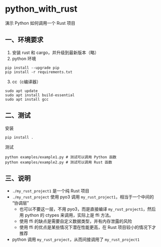 
# python_with_rust

演示 Python 如何调用一个 Rust 项目

## 一、环境要求

1. 安装 rust 和 cargo，并升级到最新版本（略）
2. python 环境
```
pip install --upgrade pip
pip install -r requirements.txt 
```
3. cc（c编译器）
```
sudo apt update
sudo apt install build-essential
sudo apt install gcc
```

## 二、测试

安装
```shell
pip install .
```

测试
```shell
python examples/example1.py # 测试可以调用 Python 函数
python examples/example2.py # 测试可以调用 Rust 函数
```

## 三、说明

- `./my_rust_project1` 是一个纯 Rust 项目
- `./my_rust_project` 使用 pyo3 调用 `my_rust_project1`，相当于一个中间的 “协调层”
    - 也可以不要这一层，不用 pyo3，而是直接编译 `my_rust_project1`，然后用 python 的 ctypes 来调用，实际上是 ffi 方法。
    - 使用 ffi 的缺点是需要自定义数据类型，并有内存泄露的风险
    - 使用 ffi 的优点是某些情况下潜在性能更高，在 Rust 项目较小的情况下才推荐
- python 调用 `my_rust_project`，从而间接调用了 `my_rust_project1`